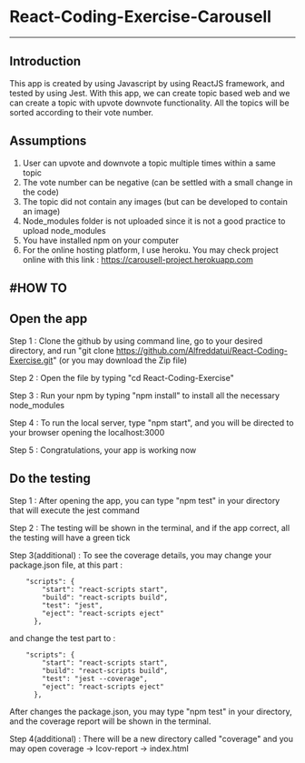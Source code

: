 # React-Coding-Exercise-Carousell

---------------------------------

Introduction
------------
This app is created by using Javascript by using ReactJS framework, and tested by using Jest. With this app, we can create topic based web and we can create a topic with upvote downvote functionality. All the topics will be sorted according to their vote number.

Assumptions
-----------

1) User can upvote and downvote a topic multiple times within a same topic
2) The vote number can be negative (can be settled with a small change in the code)
3) The topic did not contain any images (but can be developed to contain an image)
4) Node_modules folder is not uploaded since it is not a good practice to upload node_modules
5) You have installed npm on your computer
6) For the online hosting platform, I use heroku. You may check project online with this link : https://carousell-project.herokuapp.com

#HOW TO
-------
Open the app
------------

Step 1 : Clone the github by using command line, go to your desired directory, and run "git clone https://github.com/Alfreddatui/React-Coding-Exercise.git" (or you may download the Zip file)

Step 2 : Open the file by typing "cd React-Coding-Exercise"

Step 3 : Run your npm by typing "npm install" to install all the necessary node_modules

Step 4 : To run the local server, type "npm start", and you will be directed to your browser opening the localhost:3000

Step 5 : Congratulations, your app is working now

Do the testing
--------------

Step 1 : After opening the app, you can type "npm test" in your directory that will execute the jest command

Step 2 : The testing will be shown in the terminal, and if the app correct, all the testing will have a green tick

Step 3(additional) : To see the coverage details, you may change your package.json file, at this part :

		"scripts": {
		    "start": "react-scripts start",
		    "build": "react-scripts build",
		    "test": "jest",
		    "eject": "react-scripts eject"
		  },

and change the test part to :

		"scripts": {
		    "start": "react-scripts start",
		    "build": "react-scripts build",
		    "test": "jest --coverage",
		    "eject": "react-scripts eject"
		  },

After changes the package.json, you may type "npm test" in your directory, and the coverage report will be shown in the terminal.

Step 4(additional) : There will be a new directory called "coverage" and you may open coverage -> Icov-report -> index.html